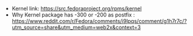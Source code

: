 - Kernel link: https://src.fedoraproject.org/rpms/kernel
- Why Kernel package has -300 or -200 as postfix : https://www.reddit.com/r/Fedora/comments/i9lpqs/comment/g1h7r7c/?utm_source=share&utm_medium=web2x&context=3